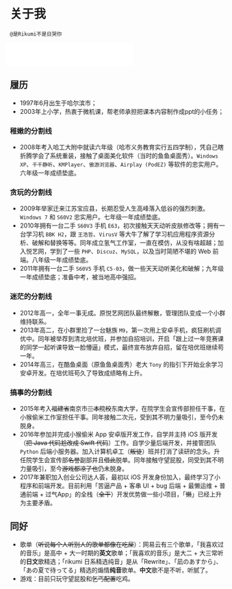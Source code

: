 # 关于我

`@是Rikumi不是日哭你`

<iframe frameborder="no" border="0" marginwidth="0" marginheight="0" width=298 height=52 src="//music.163.com/outchain/player?type=0&id=582976667&auto=1&height=32" style="display: block; -webkit-filter: brightness(1.15); transform: translateX(-10px) "></iframe>

## 履历

- 1997年6月出生于哈尔滨市；
- 2003年上小学，热衷于微机课，帮老师承担把课本内容制作成ppt的小任务；

### 稚嫩的分割线
- 2008年考入哈工大附中就读六年级（哈市义务教育实行五四学制），凭自己瞎折腾学会了系统重装，接触了桌面美化软件（当时的鱼鱼桌面秀）。`Windows XP`、`千千静听`、`KMPlayer`、`傲游浏览器`、`Airplay (PodEZ)` 等软件的忠实用户。六年级一年成绩垫底。

### 贪玩的分割线
- 2009年举家迁来江苏宝应县，长期忍受人生高峰落入低谷的强烈刺激。`Windows 7` 和 `S60V2` 忠实用户。七年级一年成绩垫底。
- 2010年拥有一台二手 `S60V3` 手机 `E63`，初次接触天天动听皮肤修改等；拥有一台学习机 `BBK H2`，跟 `王浩哲`、`VirusV` 等大牛了解了学习机应用程序资源分析、破解和替换等等。同年成立氢气工作室，一直在模仿，从没有啥超越；加入悦艺网，学到了一些 `PHP`、`Discuz`、`MySQL`，以及当时简陋不堪的 Web 前端。八年级一年成绩垫底。
- 2011年拥有一台二手 `S60V5` 手机 `C5-03`，做一些天天动听美化和破解；九年级一年成绩垫底；准备中考，被当地高中强招。

### 迷茫的分割线
- 2012年高一，全年一事无成。原悦艺网团队最终解散，管理团队变成一个小群维持联系。
- 2013年高二，在小群里捡了一台魅族 `M9`，第一次用上安卓手机，疯狂刷机调优中。同年被举荐到清北培优班，并参加自招培训，开启「跟上过一年竞赛课的同学一起听课导致一脸懵逼」模式，最终宣布放弃自招，留在培优班继续苟一年。
- 2014年高三，在酷鱼桌面（原鱼鱼桌面秀）老大 `Tony` 的指引下开始业余学习安卓开发。在培优班苟久了导致成绩略有上升。

### 搞事的分割线
- 2015年考入~~福建省~~南京市~~三本院校~~东南大学，在院学生会宣传部担任干事，在小猴偷米工作室担任干事。同年接触二次元，受到其不明力量吸引，至今仍未脱身。
- 2016年参加并完成小猴偷米 App 安卓版开发工作，自学并主持 iOS 版开发（~~把 Java 代码尬改成 Swift 代码~~）工作。自学少量后端开发，并接管团队 `Python` 后端小服务器。加入计算机卓工（~~叛徒~~）班并打消了读研的念头。升任院学生会宣传部~~名誉~~副部并且~~借此~~脱单。同年接触守望屁股，同受到其不明力量吸引，至今~~游戏都凉了也~~仍未脱身。
- 2017年兼职加入创业公司达人荟，最初以 iOS 开发身份加入，最终学习了小程序和前端开发。目前利用「苦逼产品 + 客串 UI + bug 后端 + 最懒运维 + 普通前端 + 过气App」的全栈（~~全干~~）开发优势做一些小项目，「~~懒~~」已经上升为主要矛盾。

## 同好

- 歌单（~~听说每个人听别人的歌单都像在吃屎~~）：网易云有三个歌单，「我喜欢过的音乐」是高中 + 大一时期的**英文**歌单；「我喜欢的音乐」是大二 + 大三常听的**日文**歌精选；「rikumi 日系精选纯音」是从「Rewrite」、「凪のあすから」、「あの夏で待ってる」精选的煽情**纯音**歌单。**中文**歌不是不听，听腻了。
- 游戏：目前只玩守望屁股和~~乞丐配置~~吃鸡。
